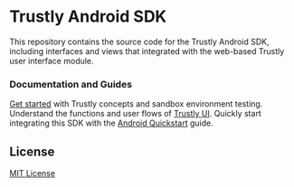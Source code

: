 # Trustly Android SDK

This repository contains the source code for the Trustly Android SDK, including interfaces and views that integrated with the web-based Trustly user interface module.

### Documentation and Guides

[Get started](https://amer.developers.trustly.com/payments/docs/getting-started) with Trustly concepts and sandbox environment testing.
Understand the functions and user flows of [Trustly UI](https://amer.developers.trustly.com/payments/docs/sdk).
Quickly start integrating this SDK with the [Android Quickstart](https://amer.developers.trustly.com/payments/docs/android-quickstart) guide.

## License

[MIT License](https://github.com/TrustlyInc/trustly-android/blob/main/LICENSE)